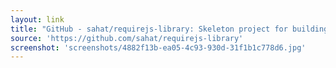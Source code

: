 ```yaml
---
layout: link
title: "GitHub - sahat/requirejs-library: Skeleton project for building javascript libraries using Require.js"
source: 'https://github.com/sahat/requirejs-library'
screenshot: 'screenshots/4882f13b-ea05-4c93-930d-31f1b1c778d6.jpg'
---
```


